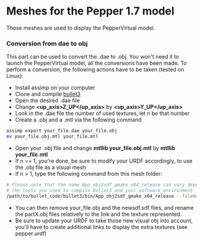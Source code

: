 # Meshes for the Pepper 1.7 model

Those meshes are used to display the PepperVirtual model.

### Conversion from dae to obj
This part can be used to convert the .dae to .obj. You won't need it to launch the PepperVirtual model, all the conversions have been made. To perform a conversion, the following actions have to be taken (tested on Linux):
* Install assimp on your computer
* Clone and compile [bullet3](https://github.com/bulletphysics/bullet3)
* Open the desired .dae file
* Change __<up_axis>Z_UP</up_axis>__ by __<up_axis>Y_UP</up_axis>__
* Look in the .dae file the number of used textures, let n be that number
* Create a .obj and a .mtl via the following command
```bash
assimp export your_file.dae your_file.obj
mv your_file.obj.mtl your_file.mtl
```

* Open your .obj file and change __mtllib your_file.obj.mtl__ by __mtllib your_file.mtl__
* If n == 1, you're done, be sure to modify your URDF accordingly, to use the .obj file as a visual mesh
* If n > 1, type the following command from this mesh folder:
```bash
# Please note that the name App_obj2sdf_gmake_x64_release can vary depending on
# the tools you used to compile bullet3 and your software environment
/path/to/bullet_code/bullet3/bin/App_obj2sdf_gmake_x64_release --fileName="your_file.obj"
```

* You can then remove your_file.obj and the newsdf.sdf files, and rename the partX.obj files relatively to the link and the texture represented.
* Be sure to update your URDF to take those new visual obj into account, you'll have to create additional links to display the extra textures (see pepper.urdf)
